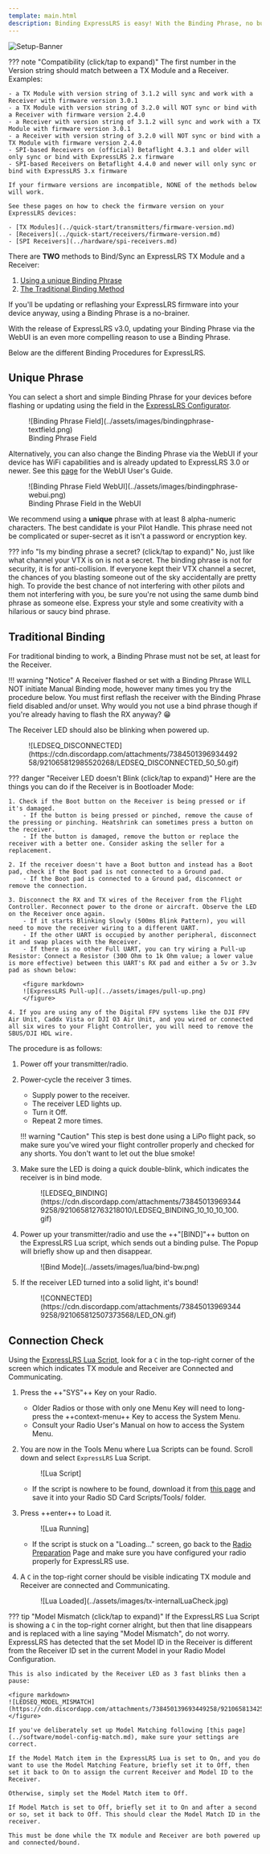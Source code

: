 ```yaml
---
template: main.html
description: Binding ExpressLRS is easy! With the Binding Phrase, no button presses are needed! Manual Binding is also available if pressing buttons is your thing.
---
```


![Setup-Banner](https://raw.githubusercontent.com/ExpressLRS/ExpressLRS-Hardware/master/img/quick-start.png)

??? note "Compatibility (click/tap to expand)"
    The first number in the Version string should match between a TX Module and a Receiver. Examples:

    - a TX Module with version string of 3.1.2 will sync and work with a Receiver with firmware version 3.0.1
    - a TX Module with version string of 3.2.0 will NOT sync or bind with a Receiver with firmware version 2.4.0
    - a Receiver with version string of 3.1.2 will sync and work with a TX Module with firmware version 3.0.1
    - a Receiver with version string of 3.2.0 will NOT sync or bind with a TX Module with firmware version 2.4.0
    - SPI-based Receivers on (official) Betaflight 4.3.1 and older will only sync or bind with ExpressLRS 2.x firmware
    - SPI-based Receivers on Betaflight 4.4.0 and newer will only sync or bind with ExpressLRS 3.x firmware

    If your firmware versions are incompatible, NONE of the methods below will work. 

    See these pages on how to check the firmware version on your ExpressLRS devices:

    - [TX Modules](../quick-start/transmitters/firmware-version.md)
    - [Receivers](../quick-start/receivers/firmware-version.md)
    - [SPI Receivers](../hardware/spi-receivers.md)

There are **TWO** methods to Bind/Sync an ExpressLRS TX Module and a Receiver:

1. [Using a unique Binding Phrase](#unique-phrase)
2. [The Traditional Binding Method](#traditional-binding)

If you'll be updating or reflashing your ExpressLRS firmware into your device anyway, using a Binding Phrase is a no-brainer. 

With the release of ExpressLRS v3.0, updating your Binding Phrase via the WebUI is an even more compelling reason to use a Binding Phrase.

Below are the different Binding Procedures for ExpressLRS.

## Unique Phrase
You can select a short and simple Binding Phrase for your devices before flashing or updating using the field in the [ExpressLRS Configurator](installing-configurator.md).

<figure markdown>
![Binding Phrase Field](../assets/images/bindingphrase-textfield.png)
<figcaption>Binding Phrase Field</figcaption>
</figure>

Alternatively, you can also change the Binding Phrase via the WebUI if your device has WiFi capabilities and is already updated to ExpressLRS 3.0 or newer. See this [page](webui.md) for the WebUI User's Guide.

<figure markdown>
![Binding Phrase Field WebUI](../assets/images/bindingphrase-webui.png)
<figcaption>Binding Phrase Field in the WebUI</figcaption>
</figure>

We recommend using a **unique** phrase with at least 8 alpha-numeric characters. The best candidate is your Pilot Handle. This phrase need not be complicated or super-secret as it isn't a password or encryption key. 

??? info "Is my binding phrase a secret? (click/tap to expand)"
    No, just like what channel your VTX is on is not a secret. The binding phrase is not for security, it is for anti-collision. If everyone kept their VTX channel a secret, the chances of you blasting someone out of the sky accidentally are pretty high. To provide the best chance of not interfering with other pilots and them not interfering with you, be sure you're not using the same dumb bind phrase as someone else. Express your style and some creativity with a hilarious or saucy bind phrase.

## Traditional Binding

For traditional binding to work, a Binding Phrase must not be set, at least for the Receiver.

!!! warning "Notice"
    A Receiver flashed or set with a Binding Phrase WILL NOT initiate Manual Binding mode, however many times you try the procedure below. You must first reflash the receiver with the Binding Phrase field disabled and/or unset. Why would you not use a bind phrase though if you're already having to flash the RX anyway? :grin:

The Receiver LED should also be blinking when powered up.

<figure markdown>
![LEDSEQ_DISCONNECTED](https://cdn.discordapp.com/attachments/738450139693449258/921065812985520268/LEDSEQ_DISCONNECTED_50_50.gif)
</figure>

??? danger "Receiver LED doesn't Blink (click/tap to expand)"
    Here are the things you can do if the Receiver is in Bootloader Mode:

    1. Check if the Boot button on the Receiver is being pressed or if it's damaged.
        - If the button is being pressed or pinched, remove the cause of the pressing or pinching. Heatshrink can sometimes press a button on the receiver.
        - If the button is damaged, remove the button or replace the receiver with a better one. Consider asking the seller for a replacement.

    2. If the receiver doesn't have a Boot button and instead has a Boot pad, check if the Boot pad is not connected to a Ground pad. 
        - If the Boot pad is connected to a Ground pad, disconnect or remove the connection.

    3. Disconnect the RX and TX wires of the Receiver from the Flight Controller. Reconnect power to the drone or aircraft. Observe the LED on the Receiver once again.
        - If it starts Blinking Slowly (500ms Blink Pattern), you will need to move the receiver wiring to a different UART.
        - If the other UART is occupied by another peripheral, disconnect it and swap places with the Receiver.
        - If there is no other Full UART, you can try wiring a Pull-up Resistor: Connect a Resistor (300 Ohm to 1k Ohm value; a lower value is more effective) between this UART's RX pad and either a 5v or 3.3v pad as shown below:        

        <figure markdown>
        ![ExpressLRS Pull-up](../assets/images/pull-up.png)
        </figure>

    4. If you are using any of the Digital FPV systems like the DJI FPV Air Unit, Caddx Vista or DJI O3 Air Unit, and you wired or connected all six wires to your Flight Controller, you will need to remove the SBUS/DJI HDL wire.

The procedure is as follows:

1. Power off your transmitter/radio.
2. Power-cycle the receiver 3 times. 
    - Supply power to the receiver.
    - The receiver LED lights up.
    - Turn it Off.
    - Repeat 2 more times.

    !!! warning "Caution"
        This step is best done using a LiPo flight pack, so make sure you've wired your flight controller properly and checked for any shorts. You don't want to let out the blue smoke!

3. Make sure the LED is doing a quick double-blink, which indicates the receiver is in bind mode.

    <figure markdown>
    ![LEDSEQ_BINDING](https://cdn.discordapp.com/attachments/738450139693449258/921065812763218010/LEDSEQ_BINDING_10_10_10_100.gif)
    </figure>

4. Power up your transmitter/radio and use the ++"[BIND]"++ button on the ExpressLRS Lua script, which sends out a binding pulse. The Popup will briefly show up and then disappear.

    <figure markdown>
    ![Bind Mode](../assets/images/lua/bind-bw.png)
    </figure>

5. If the receiver LED turned into a solid light, it's bound!

    <figure markdown>
    ![CONNECTED](https://cdn.discordapp.com/attachments/738450139693449258/921065812507373568/LED_ON.gif)
    </figure>

## Connection Check

Using the [ExpressLRS Lua Script](transmitters/lua-howto.md), look for a `C` in the top-right corner of the screen which indicates TX module and Receiver are Connected and Communicating.

1. Press the ++"SYS"++ Key on your Radio.
    - Older Radios or those with only one Menu Key will need to long-press the ++context-menu++ Key to access the System Menu.
    - Consult your Radio User's Manual on how to access the System Menu.

2. You are now in the Tools Menu where Lua Scripts can be found. Scroll down and select `ExpressLRS` Lua Script.

    <figure markdown>
    ![Lua Script]
    </figure>

    - If the script is nowhere to be found, download it from [this page](transmitters/lua-howto.md) and save it into your Radio SD Card Scripts/Tools/ folder.

3. Press ++enter++ to Load it.
            
    <figure markdown >
    ![Lua Running]
    </figure> 

    - If the script is stuck on a "Loading..." screen, go back to the [Radio Preparation](transmitters/tx-prep.md) Page and make sure you have configured your radio properly for ExpressLRS use.

4. A `C` in the top-right corner should be visible indicating TX module and Receiver are connected and Communicating.

    <figure markdown>
    ![Lua Loaded](../assets/images/tx-internalLuaCheck.jpg)
    </figure>

??? tip "Model Mismatch (click/tap to expand)"
    If the ExpressLRS Lua Script is showing a `C` in the top-right corner alright, but then that line disappears and is replaced with a line saying "Model Mismatch", do not worry. ExpressLRS has detected that the set Model ID in the Receiver is different from the Receiver ID set in the current Model in your Radio Model Configuration.

    This is also indicated by the Receiver LED as 3 fast blinks then a pause:
    
    <figure markdown>
    ![LEDSEQ_MODEL_MISMATCH](https://cdn.discordapp.com/attachments/738450139693449258/921065813425934446/LEDSEQ_MODEL_MISMATCH_10_10_10_10_10_100.gif)
    </figure>

    If you've deliberately set up Model Matching following [this page](../software/model-config-match.md), make sure your settings are correct.

    If the Model Match item in the ExpressLRS Lua is set to On, and you do want to use the Model Matching Feature, briefly set it to Off, then set it back to On to assign the current Receiver and Model ID to the Receiver.

    Otherwise, simply set the Model Match item to Off.

    If Model Match is set to Off, briefly set it to On and after a second or so, set it back to Off. This should clear the Model Match ID in the receiver.

    This must be done while the TX module and Receiver are both powered up and connected/bound.

[Lua Script]: ../assets/images/lua1.jpg
[Lua Running]: ../assets/images/lua/config-bw.png
